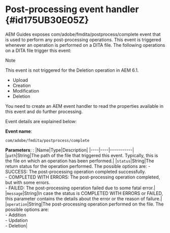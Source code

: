 # Post-processing event handler {#id175UB30E05Z}

AEM Guides exposes com/adobe/fmdita/postprocess/complete event that is used to perform any post-processing operations. This event is triggered whenever an operation is performed on a DITA file. The following operations on a DITA file trigger this event:

>[!NOTE]
>
> This event is not triggered for the Deletion operation in AEM 6.1.

- Upload
- Creation
- Modification
- Deletion

You need to create an AEM event handler to read the properties available in this event and do further processing.

Event details are explained below:

**Event name**:

```
com/adobe/fmdita/postprocess/complete 
```

**Parameters**:
:   |Name|Type|Description|
|----|----|-----------|
|`path`|String|The path of the file that triggered this event. Typically, this is the file on which an operation has been performed.|
|``status``|String|The return status for the operation performed. The possible options are: -   SUCCESS: The post-processing operation completed successfully. <br>-   COMPLETED WITH ERRORS: The post-processing operation completed, but with some errors. <br>-   FAILED: The post-processing operation failed due to some fatal error.|
|`message`|String|In case the status is COMPLETED WITH ERRORS or FAILED, this parameter contains the details about the error or the reason of failure.|
|`operation`|String|The post-processing operation performed on the file. The possible options are:<br>-   Addition <br>-   Updation <br>-   Deletion|

